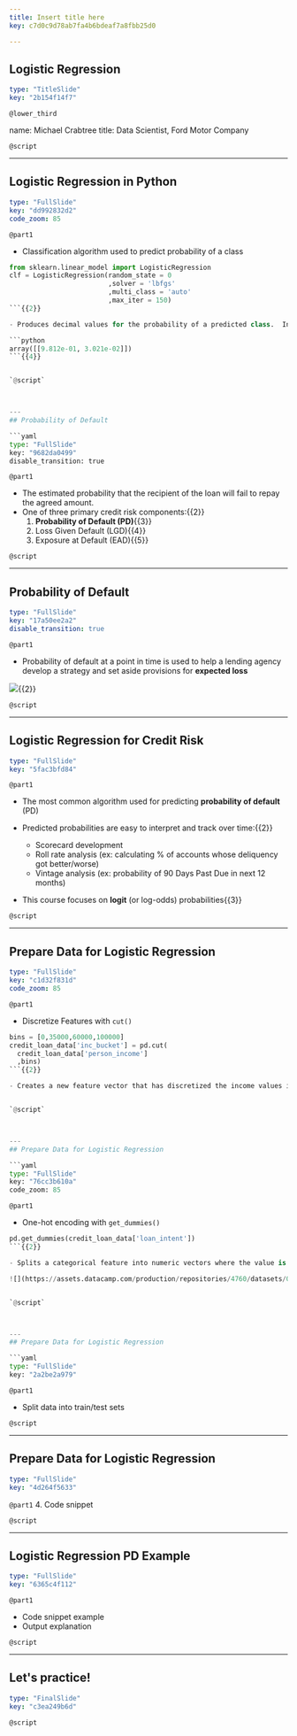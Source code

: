 ```yaml
---
title: Insert title here
key: c7d0c9d78ab7fa4b6bdeaf7a8fbb25d0

---
```

## Logistic Regression

```yaml
type: "TitleSlide"
key: "2b154f14f7"
```

`@lower_third`

name: Michael Crabtree
title: Data Scientist, Ford Motor Company


`@script`



---
## Logistic Regression in Python

```yaml
type: "FullSlide"
key: "dd992832d2"
code_zoom: 85
```

`@part1`
- Classification algorithm used to predict probability of a class
```python
from sklearn.linear_model import LogisticRegression
clf = LogisticRegression(random_state = 0
                         ,solver = 'lbfgs'
                         ,multi_class = 'auto'
                         ,max_iter = 150)
```{{2}}

- Produces decimal values for the probability of a predicted class.  In this case, `loan_status` for **probability of default** {{3}}

```python
array([[9.812e-01, 3.021e-02]])
```{{4}}


`@script`



---
## Probability of Default

```yaml
type: "FullSlide"
key: "9682da0499"
disable_transition: true
```

`@part1`
- The estimated probability that the recipient of the loan will fail to repay the agreed amount.
- One of three primary credit risk components:{{2}}
  1. **Probability of Default (PD)**{{3}}
  2. Loss Given Default (LGD){{4}}
  3. Exposure at Default (EAD){{5}}


`@script`



---
## Probability of Default

```yaml
type: "FullSlide"
key: "17a50ee2a2"
disable_transition: true
```

`@part1`
- Probability of default at a point in time is used to help a lending agency develop a strategy and set aside provisions for **expected loss**

![](https://assets.datacamp.com/production/repositories/4760/datasets/50355cebe2f6d9b3b147a93fd51c6bbf5fae7dd9/Expected_Loss_Curve.jpg){{2}}


`@script`



---
## Logistic Regression for Credit Risk

```yaml
type: "FullSlide"
key: "5fac3bfd84"
```

`@part1`
- The most common algorithm used for predicting **probability of default** (PD)

- Predicted probabilities are easy to interpret and track over time:{{2}}
  - Scorecard development
  - Roll rate analysis (ex: calculating % of accounts whose deliquency got better/worse)
  - Vintage analysis (ex: probability of 90 Days Past Due in next 12 months) 
  
 - This course focuses on **logit** (or log-odds) probabilities{{3}}


`@script`



---
## Prepare Data for Logistic Regression

```yaml
type: "FullSlide"
key: "c1d32f831d"
code_zoom: 85
```

`@part1`
- Discretize Features with `cut()`

```python
bins = [0,35000,60000,100000]
credit_loan_data['inc_bucket'] = pd.cut(
  credit_loan_data['person_income']
  ,bins)
```{{2}}

- Creates a new feature vector that has discretized the income values into buckets{{3}}


`@script`



---
## Prepare Data for Logistic Regression

```yaml
type: "FullSlide"
key: "76cc3b610a"
code_zoom: 85
```

`@part1`
- One-hot encoding with `get_dummies()`

```python
pd.get_dummies(credit_loan_data['loan_intent'])
```{{2}}

- Splits a categorical feature into numeric vectors where the value is 1 if the row contained that value{{3}}

![](https://assets.datacamp.com/production/repositories/4760/datasets/0fcb85bd997558a17e28ae3283a7d7f01b73fc99/one_hot_example.PNG){{3}}


`@script`



---
## Prepare Data for Logistic Regression

```yaml
type: "FullSlide"
key: "2a2be2a979"
```

`@part1`
- Split data into train/test sets


`@script`



---
## Prepare Data for Logistic Regression

```yaml
type: "FullSlide"
key: "4d264f5633"
```

`@part1`
4. Code snippet


`@script`



---
## Logistic Regression PD Example

```yaml
type: "FullSlide"
key: "6365c4f112"
```

`@part1`
- Code snippet example
- Output explanation


`@script`



---
## Let's practice!

```yaml
type: "FinalSlide"
key: "c3ea249b6d"
```

`@script`


